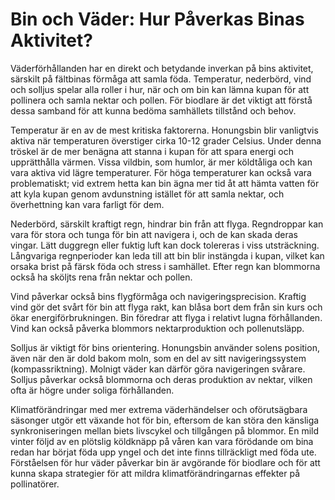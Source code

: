 
# Bin och Väder: Hur Påverkas Binas Aktivitet?

Väderförhållanden har en direkt och betydande inverkan på bins aktivitet, särskilt på fältbinas förmåga att samla föda. Temperatur, nederbörd, vind och solljus spelar alla roller i hur, när och om bin kan lämna kupan för att pollinera och samla nektar och pollen. För biodlare är det viktigt att förstå dessa samband för att kunna bedöma samhällets tillstånd och behov.

Temperatur är en av de mest kritiska faktorerna. Honungsbin blir vanligtvis aktiva när temperaturen överstiger cirka 10-12 grader Celsius. Under denna tröskel är de mer benägna att stanna i kupan för att spara energi och upprätthålla värmen. Vissa vildbin, som humlor, är mer köldtåliga och kan vara aktiva vid lägre temperaturer. För höga temperaturer kan också vara problematiskt; vid extrem hetta kan bin ägna mer tid åt att hämta vatten för att kyla kupan genom avdunstning istället för att samla nektar, och överhettning kan vara farligt för dem.

Nederbörd, särskilt kraftigt regn, hindrar bin från att flyga. Regndroppar kan vara för stora och tunga för bin att navigera i, och de kan skada deras vingar. Lätt duggregn eller fuktig luft kan dock tolereras i viss utsträckning. Långvariga regnperioder kan leda till att bin blir instängda i kupan, vilket kan orsaka brist på färsk föda och stress i samhället. Efter regn kan blommorna också ha sköljts rena från nektar och pollen.

Vind påverkar också bins flygförmåga och navigeringsprecision. Kraftig vind gör det svårt för bin att flyga rakt, kan blåsa bort dem från sin kurs och ökar energiförbrukningen. Bin föredrar att flyga i relativt lugna förhållanden. Vind kan också påverka blommors nektarproduktion och pollenutsläpp.

Solljus är viktigt för bins orientering. Honungsbin använder solens position, även när den är dold bakom moln, som en del av sitt navigeringssystem (kompassriktning). Molnigt väder kan därför göra navigeringen svårare. Solljus påverkar också blommorna och deras produktion av nektar, vilken ofta är högre under soliga förhållanden.

Klimatförändringar med mer extrema väderhändelser och oförutsägbara säsonger utgör ett växande hot för bin, eftersom de kan störa den känsliga synkroniseringen mellan biets livscykel och tillgången på blommor. En mild vinter följd av en plötslig köldknäpp på våren kan vara förödande om bina redan har börjat föda upp yngel och det inte finns tillräckligt med föda ute. Förståelsen för hur väder påverkar bin är avgörande för biodlare och för att kunna skapa strategier för att mildra klimatförändringarnas effekter på pollinatörer.
